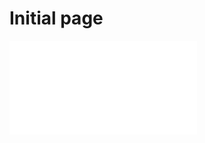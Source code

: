 # Initial page

<iframe src="//player.bilibili.com/player.html?aid=378177062&cid=413330079&page=1" scrolling="no" border="0" frameborder="no" framespacing="0" allowfullscreen="true"> </iframe>
